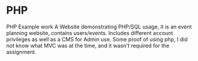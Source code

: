 # PHP
PHP Example work
A Website demonstrating PHP/SQL usage, it is an event planning website, contains users/events. 
Includes different account privileges as well as a CMS for Admin use.
Some proof of using php, I did not know what MVC was at the time, and it wasn't required for the assignment.
